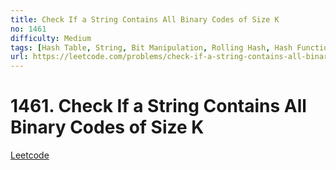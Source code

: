 ```yaml
---
title: Check If a String Contains All Binary Codes of Size K
no: 1461
difficulty: Medium
tags: [Hash Table, String, Bit Manipulation, Rolling Hash, Hash Function]
url: https://leetcode.com/problems/check-if-a-string-contains-all-binary-codes-of-size-k/
---
```


# 1461. Check If a String Contains All Binary Codes of Size K

[Leetcode](https://leetcode.com/problems/check-if-a-string-contains-all-binary-codes-of-size-k/)

